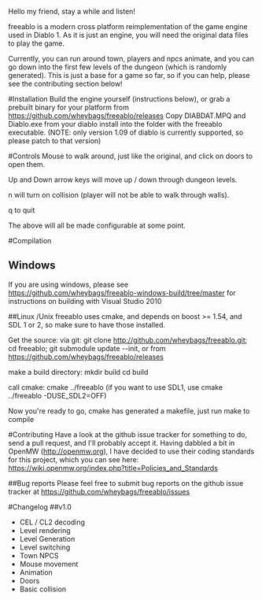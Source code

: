Hello my friend, stay a while and listen!

freeablo is a modern cross platform reimplementation of the game engine used in Diablo 1.
As it is just an engine, you will need the original data files to play the game.

Currently, you can run around town, players and npcs animate, and you can go down into the first few levels of the dungeon (which is randomly generated).
This is just a base for a game so far, so if you can help, please see the contributing section below!

#Installation
Build the engine yourself (instructions below), or grab a prebuilt binary for your platform from https://github.com/wheybags/freeablo/releases
Copy DIABDAT.MPQ and Diablo.exe from your diablo install into the folder with the freeablo executable. (NOTE: only version 1.09 of diablo is currently supported, so please patch to that version)

#Controls
Mouse to walk around, just like the original, and click on doors to open them.

Up and Down arrow keys will move up / down through dungeon levels.

n will turn on collision (player will not be able to walk through walls).

q to quit

The above will all be made configurable at some point.

#Compilation

## Windows
If you are using windows, please see https://github.com/wheybags/freeablo-windows-build/tree/master for instructions on building with Visual Studio 2010

##Linux /Unix
freeablo uses cmake, and depends on boost >= 1.54, and SDL 1 or 2, so make sure to have those installed.

Get the source:
via git: git clone http://github.com/wheybags/freeablo.git; cd freeablo; git submodule update --init,
or from https://github.com/wheybags/freeablo/releases

make a build directory:
mkdir build
cd build

call cmake:
cmake ../freeablo
(if you want to use SDL1, use cmake ../freeablo -DUSE_SDL2=OFF)

Now you're ready to go, cmake has generated a makefile, just run make to compile

#Contributing
Have a look at the github issue tracker for something to do, send a pull request, and I'll probably accept it.
Having dabbled a bit in OpenMW (http://openmw.org), I have decided to use their coding standards for this project, which you can see here: https://wiki.openmw.org/index.php?title=Policies_and_Standards

##Bug reports
Please feel free to submit bug reports on the github issue tracker at https://github.com/wheybags/freeablo/issues


#Changelog
##v1.0
- CEL / CL2 decoding
- Level rendering
- Level Generation
- Level switching
- Town NPCS
- Mouse movement
- Animation
- Doors
- Basic collision